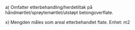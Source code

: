 a) Omfatter etterbehandling/herdetiltak på håndmørtlet/sprøytemørtlet/utstøpt betongoverflate.

x) Mengden måles som areal etterbehandlet flate. Enhet: m2

